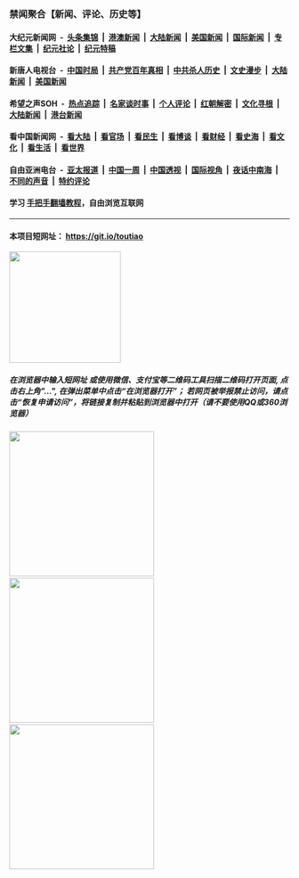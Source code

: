### 禁闻聚合【新闻、评论、历史等】

#### 大纪元新闻网 &nbsp;-&nbsp; [头条集锦](indexes/E头条集锦.md?t=02131911) &nbsp;|&nbsp; [港澳新闻](indexes/E港澳新闻.md?t=02131911)  &nbsp;|&nbsp; [大陆新闻](indexes/E大陆新闻.md?t=02131911) &nbsp;|&nbsp; [美国新闻](indexes/E美国新闻.md?t=02131911) &nbsp;|&nbsp; [国际新闻](indexes/E国际新闻.md?t=02131911) &nbsp;|&nbsp; [专栏文集](indexes/E专栏文集.md?t=02131911) &nbsp;|&nbsp; [纪元社论](indexes/E纪元社论.md?t=02131911) &nbsp;|&nbsp; [纪元特稿](indexes/E纪元特稿.md?t=02131911) 

#### 新唐人电视台 &nbsp;-&nbsp; [中国时局](indexes/N中国时局.md?t=02131911) &nbsp;|&nbsp; [共产党百年真相](indexes/N共产党百年真相.md?t=02131911) &nbsp;|&nbsp; [中共杀人历史](indexes/N中共杀人历史.md?t=02131911) &nbsp;|&nbsp; [文史漫步](indexes/N文史漫步.md?t=02131911) &nbsp;|&nbsp; [大陆新闻](indexes/N大陆新闻.md?t=02131911) &nbsp;|&nbsp; [美国新闻](indexes/N美国新闻.md?t=02131911)

#### 希望之声SOH &nbsp;-&nbsp; [热点追踪](indexes/H热点追踪.md?t=02131911) &nbsp;|&nbsp; [名家谈时事](indexes/H名家谈时事.md?t=02131911) &nbsp;|&nbsp; [个人评论](indexes/H个人评论.md?t=02131911)  &nbsp;|&nbsp; [红朝解密](indexes/H红朝解密.md?t=02131911) &nbsp;|&nbsp; [文化寻根](indexes/H文化寻根.md?t=02131911) &nbsp;|&nbsp; [大陆新闻](indexes/H大陆新闻.md?t=02131911) &nbsp;|&nbsp; [港台新闻](indexes/H港台新闻.md?t=02131911)

#### 看中国新闻网 &nbsp;-&nbsp; [看大陆](indexes/S看大陆.md?t=02131911) &nbsp;|&nbsp; [看官场](indexes/S看官场.md?t=02131911) &nbsp;|&nbsp; [看民生](indexes/S看民生.md?t=02131911)  &nbsp;|&nbsp; [看博谈](indexes/S看博谈.md?t=02131911) &nbsp;|&nbsp; [看财经](indexes/S看财经.md?t=02131911) &nbsp;|&nbsp; [看史海](indexes/S看史海.md?t=02131911) &nbsp;|&nbsp; [看文化](indexes/S看文化.md?t=02131911) &nbsp;|&nbsp; [看生活](indexes/S看生活.md?t=02131911) &nbsp;|&nbsp; [看世界](indexes/S看世界.md?t=02131911)

#### 自由亚洲电台 &nbsp;-&nbsp; [亚太报道](indexes/R亚太报道.md?t=02131911) &nbsp;|&nbsp; [中国一周](indexes/R中国一周.md?t=02131911) &nbsp;|&nbsp; [中国透视](indexes/R中国透视.md?t=02131911)  &nbsp;|&nbsp; [国际视角](indexes/R国际视角.md?t=02131911) &nbsp;|&nbsp; [夜话中南海](indexes/R夜话中南海.md?t=02131911) &nbsp;|&nbsp; [不同的声音](indexes/R不同的声音.md?t=02131911) &nbsp;|&nbsp; [特约评论](indexes/R特约评论.md?t=02131911)

#### 学习 [手把手翻墙教程](https://github.com/gfw-breaker/guides/wiki)，自由浏览互联网

----

#### 本项目短网址： https://git.io/toutiao
<img src="https://raw.githubusercontent.com/gfw-breaker/banned-news/master/scripts/img/qr.png" width="200px"/>  

##### 在浏览器中输入短网址 或使用微信、支付宝等二维码工具扫描二维码打开页面, 点击右上角"...", 在弹出菜单中点击“在浏览器打开”； 若网页被举报禁止访问，请点击“恢复申请访问”，将链接复制并粘贴到浏览器中打开（请不要使用QQ或360浏览器）

<img src="https://raw.githubusercontent.com/gfw-breaker/banned-news/master/scripts/img/1.png" width="260px"/> &nbsp; <img src="https://raw.githubusercontent.com/gfw-breaker/banned-news/master/scripts/img/2.png" width="260px"/> &nbsp; <img src="https://raw.githubusercontent.com/gfw-breaker/banned-news/master/scripts/img/3.png" width="260px"/>
